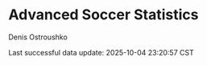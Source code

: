 # Advanced Soccer Statistics
Denis Ostroushko

<!-- gfm -->

Last successful data update: 2025-10-04 23:20:57 CST
